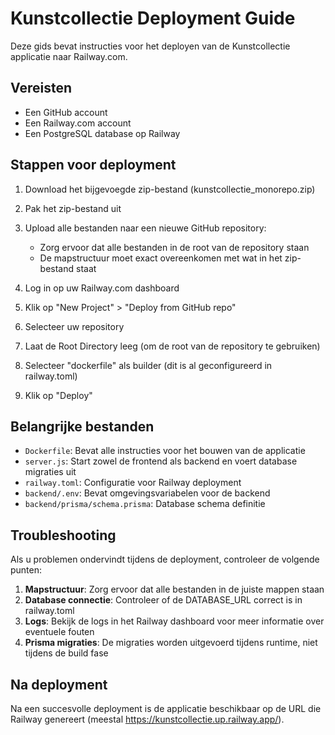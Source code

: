 # Kunstcollectie Deployment Guide

Deze gids bevat instructies voor het deployen van de Kunstcollectie applicatie naar Railway.com.

## Vereisten

- Een GitHub account
- Een Railway.com account
- Een PostgreSQL database op Railway

## Stappen voor deployment

1. Download het bijgevoegde zip-bestand (kunstcollectie_monorepo.zip)
2. Pak het zip-bestand uit
3. Upload alle bestanden naar een nieuwe GitHub repository:
   - Zorg ervoor dat alle bestanden in de root van de repository staan
   - De mapstructuur moet exact overeenkomen met wat in het zip-bestand staat

4. Log in op uw Railway.com dashboard
5. Klik op "New Project" > "Deploy from GitHub repo"
6. Selecteer uw repository
7. Laat de Root Directory leeg (om de root van de repository te gebruiken)
8. Selecteer "dockerfile" als builder (dit is al geconfigureerd in railway.toml)
9. Klik op "Deploy"

## Belangrijke bestanden

- `Dockerfile`: Bevat alle instructies voor het bouwen van de applicatie
- `server.js`: Start zowel de frontend als backend en voert database migraties uit
- `railway.toml`: Configuratie voor Railway deployment
- `backend/.env`: Bevat omgevingsvariabelen voor de backend
- `backend/prisma/schema.prisma`: Database schema definitie

## Troubleshooting

Als u problemen ondervindt tijdens de deployment, controleer de volgende punten:

1. **Mapstructuur**: Zorg ervoor dat alle bestanden in de juiste mappen staan
2. **Database connectie**: Controleer of de DATABASE_URL correct is in railway.toml
3. **Logs**: Bekijk de logs in het Railway dashboard voor meer informatie over eventuele fouten
4. **Prisma migraties**: De migraties worden uitgevoerd tijdens runtime, niet tijdens de build fase

## Na deployment

Na een succesvolle deployment is de applicatie beschikbaar op de URL die Railway genereert (meestal https://kunstcollectie.up.railway.app/).
